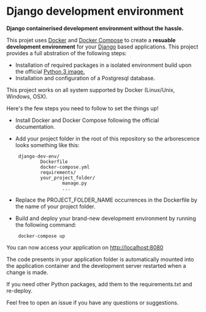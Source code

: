 # Django development environment
**Django containerised development environment without the hassle.**

This projet uses [Docker](https://www.docker.com) and [Docker Compose](https://docs.docker.com/compose/) to create a **resuable development environment** for your [Django](https://www.djangoproject.com) based applications. This project provides a full abstration of the following steps:

*  Installation of required packages in a isolated environment build upon the official [Python 3 image.](https://hub.docker.com/_/python/)
*  Installation and configuration of a Postgresql database.

This project works on all system supported by Docker (Linux/Unix, Windows, OSX).


Here's the few steps you need to follow to set the things up!

*  Install  Docker and Docker Compose following the official documentation.

*  Add your project folder in the root of this repository so the arborescence looks something like this:

        django-dev-env/
                Dockerfile
                docker-compose.yml
                requirements/
                your_project_folder/
                        manage.py
                        ...


*  Replace the PROJECT_FOLDER_NAME occurrences in the Dockerfile by the name of your project folder.

*  Build and deploy your brand-new development environment by running the following command:

        docker-compose up

You can now access your application on [http://localhost:8080](http://localhost:8080)

The code  presents in your application folder is automatically mounted into the application container and the development server restarted when a change is made.

If you need other Python packages, add them to the requirements.txt and re-deploy.

Feel free to open an issue if you have any questions or suggestions.



